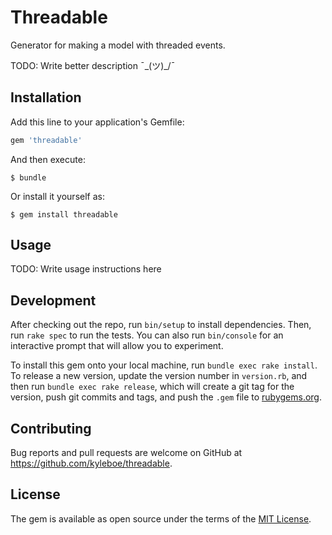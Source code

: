 # Threadable

Generator for making a model with threaded events.

TODO: Write better description ¯\_(ツ)_/¯

## Installation

Add this line to your application's Gemfile:

```ruby
gem 'threadable'
```

And then execute:

    $ bundle

Or install it yourself as:

    $ gem install threadable

## Usage

TODO: Write usage instructions here

## Development

After checking out the repo, run `bin/setup` to install dependencies. Then, run `rake spec` to run the tests. You can also run `bin/console` for an interactive prompt that will allow you to experiment.

To install this gem onto your local machine, run `bundle exec rake install`. To release a new version, update the version number in `version.rb`, and then run `bundle exec rake release`, which will create a git tag for the version, push git commits and tags, and push the `.gem` file to [rubygems.org](https://rubygems.org).

## Contributing

Bug reports and pull requests are welcome on GitHub at https://github.com/kyleboe/threadable.

## License

The gem is available as open source under the terms of the [MIT License](https://opensource.org/licenses/MIT).
